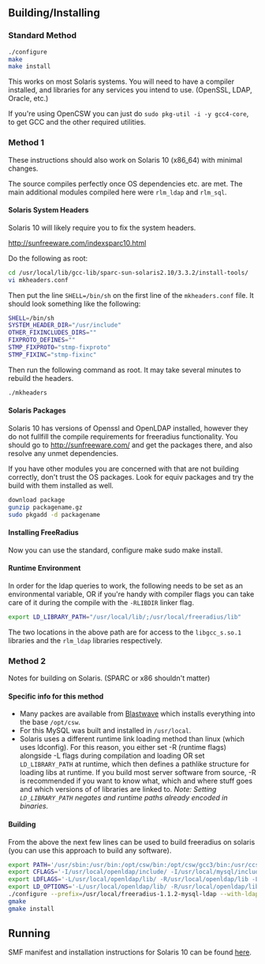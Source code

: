 ## Building/Installing
### Standard Method
```bash
./configure
make
make install
```

This works on most Solaris systems.  You will need to have a compiler installed, and libraries for any services you intend to use. (OpenSSL, LDAP, Oracle, etc.)

If you're using OpenCSW you can just do ``sudo pkg-util -i -y gcc4-core``, to get GCC and the other required utilities.

### Method 1
These instructions should also work on Solaris 10 (x86_64) with minimal changes.

The source compiles perfectly once OS dependencies etc. are met. The main additional modules compiled here were ``rlm_ldap`` and ``rlm_sql``.

#### Solaris System Headers
Solaris 10 will likely require you to fix the system headers.

http://sunfreeware.com/indexsparc10.html

Do the following as root:
```bash
cd /usr/local/lib/gcc-lib/sparc-sun-solaris2.10/3.3.2/install-tools/
vi mkheaders.conf
```

Then put the line ``SHELL=/bin/sh`` on the first line of the ``mkheaders.conf`` file. It should look something like the following:
```bash
SHELL=/bin/sh
SYSTEM_HEADER_DIR="/usr/include"
OTHER_FIXINCLUDES_DIRS=""
FIXPROTO_DEFINES=""
STMP_FIXPROTO="stmp-fixproto"
STMP_FIXINC="stmp-fixinc"
```

Then run the following command as root. It may take several minutes to rebuild the headers.
```bash
./mkheaders
```

#### Solaris Packages
Solaris 10 has versions of Openssl and OpenLDAP installed, however they do not fullfill the compile requirements for freeradius functionality.
You should go to http://sunfreeware.com/ and get the packages there, and also resolve any unmet dependencies.

If you have other modules you are concerned with that are not building correctly, don't trust the OS packages.  Look for equiv packages and try the build with them installed as well.
```bash
download package
gunzip packagename.gz
sudo pkgadd -d packagename
```
#### Installing FreeRadius
Now you can use the standard, configure make sudo make install.

#### Runtime Environment
In order for the ldap queries to work, the following needs to be set as an environmental variable, OR if you're handy with compiler flags you can take care of it during the compile with the ``-RLIBDIR`` linker flag.

```bash
export LD_LIBRARY_PATH="/usr/local/lib/;/usr/local/freeradius/lib"
```

The two locations in the above path are for access to the ``libgcc_s.so.1`` libraries and the ``rlm_ldap`` libraries respectively.

### Method 2

Notes for building on Solaris. (SPARC or x86 shouldn't matter)

#### Specific info for this method
* Many packes are available from [Blastwave](http://www.blastwave.org) which installs everything into the base ``/opt/csw``.
* For this MySQL was built and installed in ``/usr/local``.
* Solaris uses a different runtime link loading method than linux (which uses ldconfig). For this reason, you either set -R (runtime flags) alongside -L flags during compilation and loading OR set ``LD_LIBRARY_PATH`` at runtime, which then defines a pathlike structure for loading libs at runtime. 
If you build most server software from source, -R is recommended if you want to know what, which and where stuff goes and which versions of of libraries are linked to.
_Note: Setting ``LD_LIBRARY_PATH`` negates and runtime paths already encoded in binaries._

#### Building
From the above the next few lines can be used to build freeradius on solaris (you can use this approach to build any software).

```bash
export PATH='/usr/sbin:/usr/bin:/opt/csw/bin:/opt/csw/gcc3/bin:/usr/ccs/bin:/opt/SUNWspro/bin'
export CFLAGS='-I/usr/local/openldap/include/ -I/usr/local/mysql/include/mysql/ -I/opt/csw/include/'
export LDFLAGS='-L/usr/local/openldap/lib/ -R/usr/local/openldap/lib -L/usr/local/mysql/lib -R/usr/local/mysql/lib -L/opt/csw/lib -R/opt/csw/lib'
export LD_OPTIONS='-L/usr/local/openldap/lib/ -R/usr/local/openldap/lib -L/usr/local/mysql/lib -R/usr/local/mysql/lib -L/opt/csw/lib -R/opt/csw/lib'
./configure --prefix=/usr/local/freeradius-1.1.2-mysql-ldap --with-ldap --with-mysql-dir=/usr/local/mysql-5.0.21
gmake
gmake install
```
## Running
SMF manifest and installation instructions for Solaris 10 can be found [here](https://github.com/alandekok/freeradius-server/tree/master/scripts/solaris).
